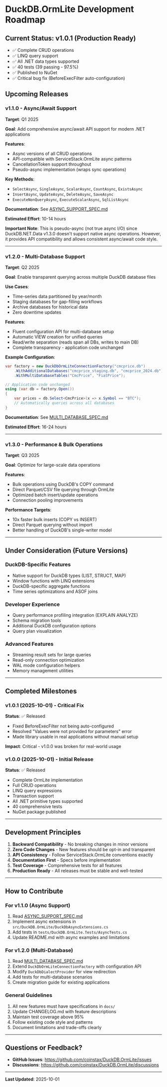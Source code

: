 # DuckDB.OrmLite Development Roadmap

## Current Status: v1.0.1 (Production Ready)

- ✅ Complete CRUD operations
- ✅ LINQ query support
- ✅ All .NET data types supported
- ✅ 40 tests (39 passing - 97.5%)
- ✅ Published to NuGet
- ✅ Critical bug fix (BeforeExecFilter auto-configuration)

## Upcoming Releases

### v1.1.0 - Async/Await Support

**Target**: Q1 2025

**Goal**: Add comprehensive async/await API support for modern .NET applications

**Features**:
- Async versions of all CRUD operations
- API-compatible with ServiceStack.OrmLite async patterns
- CancellationToken support throughout
- Pseudo-async implementation (wraps sync operations)

**Key Methods**:
- `SelectAsync`, `SingleAsync`, `ScalarAsync`, `CountAsync`, `ExistsAsync`
- `InsertAsync`, `UpdateAsync`, `DeleteAsync`, `SaveAsync`
- `ExecuteNonQueryAsync`, `ExecuteScalarAsync`, `SqlListAsync`

**Documentation**: See [ASYNC_SUPPORT_SPEC.md](ASYNC_SUPPORT_SPEC.md)

**Estimated Effort**: 10-14 hours

**Important Note**: This is pseudo-async (not true async I/O) since DuckDB.NET.Data v1.3.0 doesn't support native async operations. However, it provides API compatibility and allows consistent async/await code style.

---

### v1.2.0 - Multi-Database Support

**Target**: Q2 2025

**Goal**: Enable transparent querying across multiple DuckDB database files

**Use Cases**:
- Time-series data partitioned by year/month
- Staging databases for gap-filling workflows
- Archive databases for historical data
- Zero downtime updates

**Features**:
- Fluent configuration API for multi-database setup
- Automatic VIEW creation for unified queries
- Read/write separation (reads span all DBs, writes to main DB)
- Complete transparency - application code unchanged

**Example Configuration**:
```csharp
var factory = new DuckDbOrmLiteConnectionFactory("cmcprice.db")
    .WithAdditionalDatabases("cmcprice_staging.db", "cmcprice_2024.db")
    .WithMultiDatabaseTables("CmcPrice", "FiatPrice");

// Application code unchanged
using (var db = factory.Open())
{
    var prices = db.Select<CmcPrice>(x => x.Symbol == "BTC");
    // Automatically queries across all databases
}
```

**Documentation**: See [MULTI_DATABASE_SPEC.md](MULTI_DATABASE_SPEC.md)

**Estimated Effort**: 16-24 hours

---

### v1.3.0 - Performance & Bulk Operations

**Target**: Q3 2025

**Goal**: Optimize for large-scale data operations

**Features**:
- Bulk operations using DuckDB's COPY command
- Direct Parquet/CSV file querying through OrmLite
- Optimized batch insert/update operations
- Connection pooling improvements

**Performance Targets**:
- 10x faster bulk inserts (COPY vs INSERT)
- Direct Parquet querying without import
- Better handling of DuckDB's single-writer model

---

## Under Consideration (Future Versions)

### DuckDB-Specific Features
- Native support for DuckDB types (LIST, STRUCT, MAP)
- Window functions with LINQ extensions
- DuckDB-specific aggregate functions
- Time series optimizations and ASOF joins

### Developer Experience
- Query performance profiling integration (EXPLAIN ANALYZE)
- Schema migration tools
- Additional DuckDB configuration options
- Query plan visualization

### Advanced Features
- Streaming result sets for large queries
- Read-only connection optimization
- WAL mode configuration helpers
- Memory management utilities

---

## Completed Milestones

### v1.0.1 (2025-10-01) - Critical Fix
**Status**: ✅ Released

- Fixed BeforeExecFilter not being auto-configured
- Resolved "Values were not provided for parameters" error
- Made library usable in real applications without manual setup

**Impact**: Critical - v1.0.0 was broken for real-world usage

### v1.0.0 (2025-10-01) - Initial Release
**Status**: ✅ Released

- Complete OrmLite implementation
- Full CRUD operations
- LINQ query expressions
- Transaction support
- All .NET primitive types supported
- 40 comprehensive tests
- NuGet package published

---

## Development Principles

1. **Backward Compatibility** - No breaking changes in minor versions
2. **Zero Code Changes** - New features should be opt-in and transparent
3. **API Consistency** - Follow ServiceStack.OrmLite conventions exactly
4. **Documentation First** - Specs before implementation
5. **Test Coverage** - Comprehensive tests for all features
6. **Production Ready** - All releases must be stable and well-tested

---

## How to Contribute

### For v1.1.0 (Async Support)
1. Read [ASYNC_SUPPORT_SPEC.md](ASYNC_SUPPORT_SPEC.md)
2. Implement async extensions in `src/DuckDB.OrmLite/DuckDbAsyncExtensions.cs`
3. Add tests in `tests/DuckDB.OrmLite.Tests/AsyncTests.cs`
4. Update README.md with async examples and limitations

### For v1.2.0 (Multi-Database)
1. Read [MULTI_DATABASE_SPEC.md](MULTI_DATABASE_SPEC.md)
2. Extend `DuckDbOrmLiteConnectionFactory` with configuration API
3. Modify `DuckDbDialectProvider` for view redirection
4. Add tests for multi-database scenarios
5. Create migration guide for existing applications

### General Guidelines
1. All new features must have specifications in `docs/`
2. Update CHANGELOG.md with feature descriptions
3. Maintain test coverage above 95%
4. Follow existing code style and patterns
5. Document limitations and trade-offs clearly

---

## Questions or Feedback?

- **GitHub Issues**: https://github.com/coinstax/DuckDB.OrmLite/issues
- **Discussions**: https://github.com/coinstax/DuckDB.OrmLite/discussions

---

**Last Updated**: 2025-10-01
